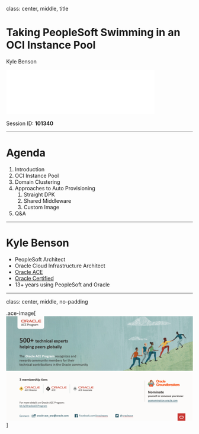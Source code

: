 class: center, middle, title

# Taking PeopleSoft Swimming in an OCI Instance Pool

Kyle Benson

![psadmin.io](images/psadmin_io_white.png)

Session ID: **101340**

---

# Agenda

1. Introduction
1. OCI Instance Pool
1. Domain Clustering 
1. Approaches to Auto Provisioning
    1. Straight DPK
    1. Shared Middleware
    1. Custom Image
1. Q&A

---

# Kyle Benson

* PeopleSoft Architect
* Oracle Cloud Infrastructure Architect
* [Oracle ACE](https://psadmin.io/ace-kyle)
* [Oracle Certified](https://www.youracclaim.com/users/kyle-benson/badges)
* 13+ years using PeopleSoft and Oracle

---
class: center, middle, no-padding

.ace-image[![ACE Program](images/ace.png)]